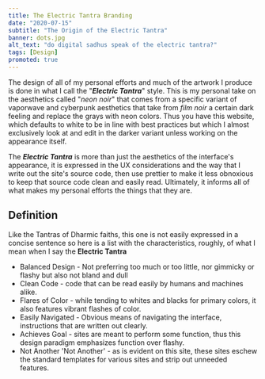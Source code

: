 ```yaml
---
title: The Electric Tantra Branding
date: "2020-07-15"
subtitle: "The Origin of the Electric Tantra"
banner: dots.jpg
alt_text: "do digital sadhus speak of the electric tantra?"
tags: [Design]
promoted: true
---
```


The design of all of my personal efforts and much of the artwork I produce is done in what I call the "_**Electric Tantra**_" style. This is my
personal take on the aesthetics called "_neon noir_" that comes from a specific variant of vaporwave and cyberpunk aesthetics that take from _film
noir_ a certain dark feeling and replace the grays with neon colors. Thus you have this website, which defaults to white to be in line with best
practices but which I almost exclusively look at and edit in the darker variant unless working on the appearance itself.

The _**Electric Tantra**_ is more than just the aesthetics of the interface's appearance, it is expressed in the UX considerations and the way that I write out the site's source code, then use prettier to make it less obnoxious to keep that source code clean and easily read. Ultimately, it informs all of what makes my personal efforts the things that they are.

## Definition

Like the Tantras of Dharmic faiths, this one is not easily expressed in a concise sentence so here is a list with the characteristics, roughly, of what I mean when I say the **Electric Tantra**

- Balanced Design - Not preferring too much or too little, nor gimmicky or flashy but also not bland and dull
- Clean Code - code that can be read easily by humans and machines alike.
- Flares of Color - while tending to whites and blacks for primary colors, it also features vibrant flashes of color.
- Easily Navigated - Obvious means of navigating the interface, instructions that are written out clearly.
- Achieves Goal - sites are meant to perform some function, thus this design paradigm emphasizes function over flashy.
- Not Another 'Not Another' - as is evident on this site, these sites eschew the standard templates for various sites and strip out unneeded features.
